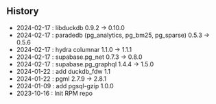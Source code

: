 ## History

- 2024-02-17 : libduckdb 0.9.2 -> 0.10.0
- 2024-02-17 : paradedb (pg_analytics, pg_bm25, pg_sparse) 0.5.3 -> 0.5.6
- 2024-02-17 : hydra columnar 1.1.0 -> 1.1.1
- 2024-02-17 : supabase.pg_net 0.7.3 -> 0.8.0
- 2024-02-17 : supabase.pg_graphql 1.4.4 -> 1.5.0
- 2024-01-22 : add duckdb_fdw 1.1
- 2024-01-22 : pgml 2.7.9 -> 2.8.1
- 2024-01-09 : add pgsql-gzip 1.0.0
- 2023-10-16 : Init RPM repo
